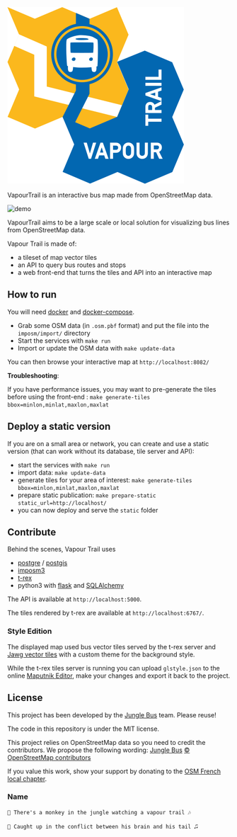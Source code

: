 ![logo VapourTrail](https://raw.githubusercontent.com/Jungle-Bus/resources/master/logo/Logo_Jungle_Bus-VapourTrail.png)

VapourTrail is an interactive bus map made from OpenStreetMap data.

![demo](demo.gif)

VapourTrail aims to be a large scale or local solution for visualizing bus lines from OpenStreetMap data.

Vapour Trail is made of:
* a tileset of map vector tiles
* an API to query bus routes and stops
* a web front-end that turns the tiles and API into an interactive map

## How to run

You will need [docker](https://www.docker.com/) and [docker-compose](https://docs.docker.com/compose/).

* Grab some OSM data (in `.osm.pbf` format) and put the file into the `imposm/import/` directory
* Start the services with `make run`
* Import or update the OSM data with `make update-data`

You can then browse your interactive map at `http://localhost:8082/`

**Troubleshooting**:

If you have performance issues, you may want to pre-generate the tiles before using the front-end : `make generate-tiles bbox=minlon,minlat,maxlon,maxlat`

## Deploy a static version

If you are on a small area or network, you can create and use a static version (that can work without its database, tile server and API):

* start the services with `make run`
* import data: `make update-data`
* generate tiles for your area of interest: `make generate-tiles bbox=minlon,minlat,maxlon,maxlat`
* prepare static publication: `make prepare-static static_url=http://localhost/`
* you can now deploy and serve the `static` folder

## Contribute

Behind the scenes, Vapour Trail uses
* [postgre](https://www.postgresql.org/) / [postgis](http://postgis.net/)
* [imposm3](https://imposm.org/)
* [t-rex](https://t-rex.tileserver.ch/)
* python3 with [flask](http://flask.pocoo.org/) and [SQLAlchemy](https://www.sqlalchemy.org/)

The API is available at `http://localhost:5000`.

The tiles rendered by t-rex are available at `http://localhost:6767/`.

### Style Edition

The displayed map used bus vector tiles served by the t-rex server and [Jawg vector tiles](https://jawg.io) with a custom theme for the background style.

While the t-rex tiles server is running you can upload `glstyle.json` to the online [Maputnik Editor](http://editor.openmaptiles.org), make your changes and export it back to the project.

## License

This project has been developed by the [Jungle Bus](http://junglebus.io/) team. Please reuse!

The code in this repository is under the MIT license.

This project relies on OpenStreetMap data so you need to credit the contributors. We propose the following wording:
    [Jungle Bus](http://junglebus.io/) [© OpenStreetMap contributors](http://www.openstreetmap.org/copyright)

If you value this work, show your support by donating to the [OSM French local chapter](http://openstreetmap.fr).

### Name

    🎼 There's a monkey in the jungle watching a vapour trail 🎶

    🎵 Caught up in the conflict between his brain and his tail 🎜
